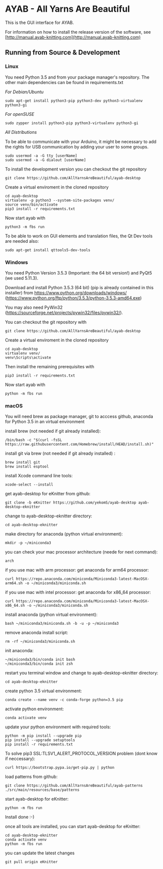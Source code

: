 # AYAB - All Yarns Are Beautiful

This is the GUI interface for AYAB.

For information on how to install the release version of the software, see
[http://manual.ayab-knitting.com](http://manual.ayab-knitting.com)

## Running from Source & Development

### Linux

You need Python 3.5 and from your package manager's repository.
The other main dependencies can be found in requirements.txt

*For Debian/Ubuntu*

    sudo apt-get install python3-pip python3-dev python3-virtualenv python3-gi

*For openSUSE*

    sudo zypper install python3-pip python3-virtualenv python3-gi

*All Distributions*

To be able to communicate with your Arduino, it might be necessary to add the rights for USB communication by adding your user to some groups.

    sudo usermod -a -G tty [userName]
    sudo usermod -a -G dialout [userName]

To install the development version you can checkout the git repository

    git clone https://github.com/AllYarnsAreBeautiful/ayab-desktop

Create a virtual enviroment in the cloned repository

    cd ayab-desktop
    virtualenv -p python3 --system-site-packages venv/
    source venv/bin/activate
    pip3 install -r requirements.txt

Now start ayab with

    python3 -m fbs run

To be able to work on GUI elements and translation files, the Qt Dev tools are needed also:

    sudo apt-get install qttools5-dev-tools

### Windows

You need Python Version 3.5.3 (Important: the 64 bit version!) and PyQt5 (we used 5.11.3).

Download and install Python 3.5.3 (64 bit) (pip is already contained in this installer) from
    https://www.python.org/downloads/windows/ (https://www.python.org/ftp/python/3.5.3/python-3.5.3-amd64.exe)

You may also need PyWin32 (https://sourceforge.net/projects/pywin32/files/pywin32/).

You can checkout the git repository with

    git clone https://github.com/AllYarnsAreBeautiful/ayab-desktop

Create a virtual enviroment in the cloned repository

    cd ayab-desktop
    virtualenv venv/
    venv\Scripts\activate

Then install the remaining prerequisites with

    pip3 install -r requirements.txt

Now start ayab with

    python -m fbs run

### macOS

You will need brew as package manager, git to acccess github, anaconda for Python 3.5 in an virtual environment

install brew (not needed if git already installed):

    /bin/bash -c "$(curl -fsSL https://raw.githubusercontent.com/Homebrew/install/HEAD/install.sh)"

install git via brew (not needed if git already installed) :

    brew install git
    brew install esptool

install Xcode command line tools:

    xcode-select --install

get ayab-desktop for eKnitter from github:

    git clone -b eKnitter https://github.com/yekomS/ayab-desktop ayab-desktop-eknitter

change to ayab-desktop-eknitter directory:

    cd ayab-desktop-eknitter

make directory for anaconda (python virtual environment):

    mkdir -p ~/miniconda3

you can check your mac processor architecture (neede for next command):

    arch

if you use mac with arm processor: get anaconda for arm64 processor:

    curl https://repo.anaconda.com/miniconda/Miniconda3-latest-MacOSX-arm64.sh -o ~/miniconda3/miniconda.sh

if you use mac with intel processor: get anaconda for x86_64 processor:

    curl https://repo.anaconda.com/miniconda/Miniconda3-latest-MacOSX-x86_64.sh -o ~/miniconda3/miniconda.sh

install anaconda (python virtual environment): 
    
    bash ~/miniconda3/miniconda.sh -b -u -p ~/miniconda3

remove anaconda install script:

    rm -rf ~/miniconda3/miniconda.sh


init anaconda:

    ~/miniconda3/bin/conda init bash
    ~/miniconda3/bin/conda init zsh

restart you terminal window and change to ayab-desktop-eknitter directory:

    cd ayab-desktop-eknitter

create python 3.5 virtual environment:

    conda create --name venv -c conda-forge python=3.5 pip

activate python environment:

    conda activate venv

update your python environment with required tools:

    python -m pip install --upgrade pip
    pip install --upgrade setuptools
    pip install -r requirements.txt

To solve pip3 SSL:TLSV1_ALERT_PROTOCOL_VERSION problem (dont know if neccessary):
    
    curl https://bootstrap.pypa.io/get-pip.py | python

load patterns from github:

    git clone https://github.com/AllYarnsAreBeautiful/ayab-patterns ./src/main/resources/base/patterns

start ayab-desktop for eKnitter:

    python -m fbs run

Install done :-)


once all tools are installed, you can start ayab-desktop for eKnitter:
    
    cd ayab-desktop-eknitter
    conda activate venv
    python -m fbs run

you can update the latest changes

    git pull origin eKnitter
